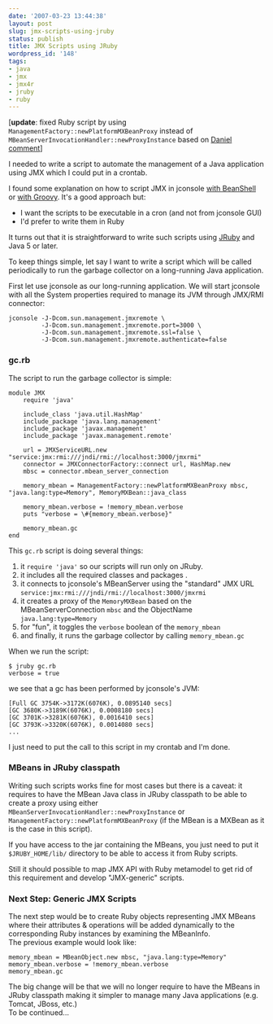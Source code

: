 ```yaml
---
date: '2007-03-23 13:44:38'
layout: post
slug: jmx-scripts-using-jruby
status: publish
title: JMX Scripts using JRuby
wordpress_id: '148'
tags:
- java
- jmx
- jmx4r
- jruby
- ruby
---
```


[__update__: fixed Ruby script by using `ManagementFactory::newPlatformMXBeanProxy` instead of `MBeanServerInvocationHandler::newProxyInstance` based on [Daniel comment](http://jmesnil.net/weblog/2007/03/23/jmx-scripts-using-jruby/#comment-20200)]

I needed to write a script to automate the management of  a Java application using JMX which I could put in a crontab.

I found some explanation on how to script JMX in jconsole [with BeanShell](http://blogs.sun.com/jmxetc/entry/a_beanshell_plugin_for_jconsole) or [with Groovy](http://blogs.sun.com/sundararajan/entry/groovier_jconsole).
It's a good approach but:

* I want the scripts to be executable in a cron (and not from jconsole GUI)
* I'd prefer to write them in Ruby

It turns out that it is straightforward to write such scripts using [JRuby](http://jruby.codehaus.org/) and Java 5 or later.

To keep things simple, let say I want to write a script which will be called periodically to run the garbage collector on a long-running Java application.

First let use jconsole as our long-running application. We will start jconsole with all the System properties required to manage its JVM through JMX/RMI connector:

<pre><code class='bash'>jconsole -J-Dcom.sun.management.jmxremote \
         -J-Dcom.sun.management.jmxremote.port=3000 \
         -J-Dcom.sun.management.jmxremote.ssl=false \
         -J-Dcom.sun.management.jmxremote.authenticate=false
</code></pre>

### gc.rb ###

The script to run the garbage collector is simple:

<pre><code class='ruby'>module JMX
    require 'java'
    
    include_class 'java.util.HashMap'
    include_package 'java.lang.management'
    include_package 'javax.management'
    include_package 'javax.management.remote'
    
    url = JMXServiceURL.new "service:jmx:rmi:///jndi/rmi://localhost:3000/jmxrmi"
    connector = JMXConnectorFactory::connect url, HashMap.new
    mbsc = connector.mbean_server_connection
    
    memory_mbean = ManagementFactory::newPlatformMXBeanProxy mbsc, "java.lang:type=Memory", MemoryMXBean::java_class
    
    memory_mbean.verbose = !memory_mbean.verbose
    puts "verbose = \#{memory_mbean.verbose}"
    
    memory_mbean.gc
end
</code></pre>
    
This `gc.rb` script is doing several things:

1. it `require 'java'` so our scripts will run only on JRuby.
2. it includes all the required classes and packages .
3. it connects to jconsole's MBeanServer using the "standard" JMX URL `service:jmx:rmi:///jndi/rmi://localhost:3000/jmxrmi`
4. it creates a proxy of the `MemoryMXBean` based on the MBeanServerConnection `mbsc` and the ObjectName `java.lang:type=Memory`
5.  for "fun", it toggles the `verbose` boolean of the `memory_mbean`
6. and finally, it runs the garbage collector by calling `memory_mbean.gc`

When we run the script: 

<pre><code class='bash'>$ jruby gc.rb
verbose = true
</code></pre>
    
we see that a gc has been performed by jconsole's JVM:

<pre><code class='bash'>[Full GC 3754K->3172K(6076K), 0.0895140 secs]
[GC 3680K->3189K(6076K), 0.0008180 secs]
[GC 3701K->3281K(6076K), 0.0016410 secs]
[GC 3793K->3320K(6076K), 0.0014080 secs]
...
</code></pre>
    

I just need to put the call to this script in my crontab and I'm done.

### MBeans in JRuby classpath ###

Writing such scripts works fine for most cases but there is a caveat: it requires to have the MBean Java class in JRuby classpath to be able to create a proxy using either `MBeanServerInvocationHandler::newProxyInstance` or `ManagementFactory::newPlatformMXBeanProxy` (if the MBean is a MXBean as it is the case in this script).

If you have access to the jar containing the MBeans, you just need to put it `$JRUBY_HOME/lib/` directory to be able to access it from Ruby scripts.

Still it should possible to map JMX API with Ruby metamodel to get rid of this requirement and develop "JMX-generic" scripts.  

### Next Step: Generic JMX Scripts ###

The next step would be to create Ruby objects representing JMX MBeans where their attributes & operations will be added dynamically to
the corresponding Ruby instances by examining the MBeanInfo.   
The previous example would look like:

<pre><code class='ruby'>memory_mbean = MBeanObject.new mbsc, "java.lang:type=Memory"
memory_mbean.verbose = !memory_mbean.verbose
memory_mbean.gc
</code></pre>

The big change will be that we will no longer require to have the MBeans in JRuby classpath making it simpler to manage many Java applications (e.g. Tomcat, JBoss, etc.)  
To be continued...
